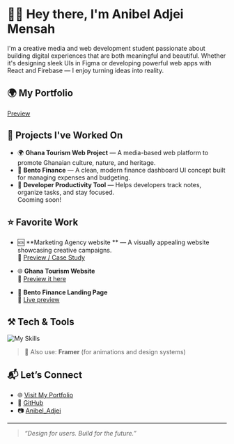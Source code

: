 # 👋🏾 Hey there, I'm Anibel Adjei Mensah

I'm a creative media and web development student passionate about building digital experiences that are both meaningful and beautiful. Whether it's designing sleek UIs in Figma or developing powerful web apps with React and Firebase — I enjoy turning ideas into reality.
## 🌍 My Portfolio
[Preview  ](https://anibe.belswebdev.com/)
## 🚧 Projects I've Worked On

- 🌍 **Ghana Tourism Web Project** — A media-based web platform to promote Ghanaian culture, nature, and heritage.
- 💸 **Bento Finance** — A clean, modern finance dashboard UI concept built for managing expenses and budgeting.
- 📓 **Developer Productivity Tool** — Helps developers track notes, organize tasks, and stay focused.  
  Cooming soon!

## ⭐ Favorite Work

- 🆘 **Marketing Agency website ** — A visually appealing website showcasing creative campaigns.  
  🔗 [Preview / Case Study ](https://plixi-craft.vercel.app/)

- 🌐 **Ghana Tourism Website**  
  🔗 [Preview it here](https://anibel-adjei-mensah-tourism-website.vercel.app/)

- 💸 **Bento Finance Landing Page**  
  🔗 [Live preview ](https://bento-finance.vercel.app/)

## ⚒️ Tech & Tools

<p align="left">
  <img src="https://skillicons.dev/icons?i=figma,firebase,supabase,webflow,html,css,js,react,tailwind,wordpress,shopify" alt="My Skills" />
</p>

> 🧩 Also use: **Framer** (for animations and design systems)

## 📬 Let’s Connect

- 🌐 [Visit My Portfolio](https://anibel-adjei-mensah-tourism-website.vercel.app/)
- 🐙 [GitHub](https://github.com/anibeladjei)
- 📷  [Anibel_Adjei](https://instagram.com/anibel_adjei) 

---

> *“Design for users. Build for the future.”*
